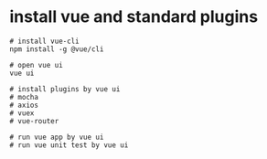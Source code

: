 # install vue and standard plugins

```
# install vue-cli
npm install -g @vue/cli

# open vue ui
vue ui

# install plugins by vue ui
# mocha
# axios
# vuex
# vue-router

# run vue app by vue ui
# run vue unit test by vue ui
```